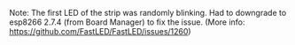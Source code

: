


Note: The first LED of the strip was randomly blinking. 
Had to downgrade to esp8266 2.7.4 (from Board Manager) to fix the issue.
(More info: https://github.com/FastLED/FastLED/issues/1260)